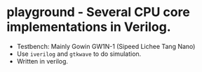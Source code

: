 # playground - Several CPU core implementations in Verilog. 
 - Testbench: Mainly Gowin GW1N-1 (Sipeed Lichee Tang Nano) 
 - Use `iverilog` and `gtkwave` to do simulation. 
 - Written in verilog. 